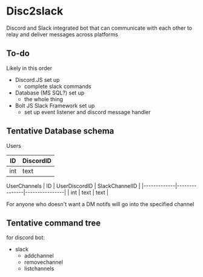 # Disc2slack
Discord and Slack integrated bot that can communicate with each other to relay and deliver messages across platforms

## To-do
Likely in this order
- Discord.JS set up
  - complete slack commands
- Database (MS SQL?) set up
  - the whole thing
- Bolt JS Slack Framework set up
  - set up event listener and discord message handler

## Tentative Database schema 

Users

| ID | DiscordID |
|----|-----------|
| int| text      |   

<!-- we took out display channels for now -->

UserChannels
|     ID      | UserDiscordID | SlackChannelID |
|-------------|---------------|----------------|
|     int     |    text       |  text          | 

For anyone who doesn't want a DM notifs will go into the specified channel

## Tentative command tree
for discord bot:
- slack 
  - addchannel
  - removechannel
  - listchannels

<!-- - discord 
  - enable (admin)
    - displaychannel
  - set (admin)
    - displaychannel
  - remove (admind)
    - displaychannel -->
  

